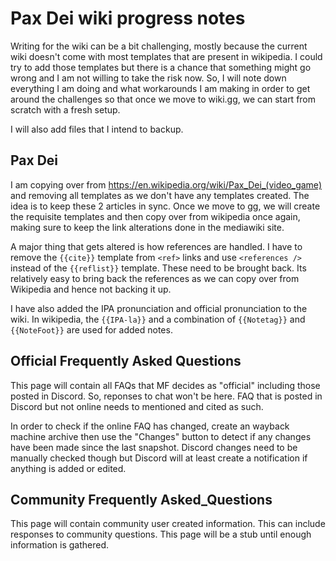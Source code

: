 # Pax Dei wiki progress notes
Writing for the wiki can be a bit challenging, mostly because the current wiki doesn't come with most templates that are present in wikipedia. I could try to add those templates but there is a chance that something might go wrong and I am not willing to take the risk now. So, I will note down everything I am doing and what workarounds I am making in order to get around the challenges so that once we move to wiki.gg, we can start from scratch with a fresh setup.

I will also add files that I intend to backup.

## Pax Dei
I am copying over from https://en.wikipedia.org/wiki/Pax_Dei_(video_game) and removing all templates as we don't have any templates created. The idea is to keep these 2 articles in sync. Once we move to gg, we will create the requisite templates and then copy over from wikipedia once again, making sure to keep the link alterations done in the mediawiki site.

A major thing that gets altered is how references are handled. I have to remove the `{{cite}}` template from `<ref>` links and use `<references />` instead of the `{{reflist}}` template. These need to be brought back. Its relatively easy to bring back the references as we can copy over from Wikipedia and hence not backing it up.

I have also added the IPA pronunciation and official pronunciation to the wiki. In wikipedia, the `{{IPA-la}}` and a combination of `{{Notetag}}` and `{{NoteFoot}}` are used for added notes.

## Official Frequently Asked Questions
This page will contain all FAQs that MF decides as "official" including those posted in Discord. So, reponses to chat won't be here. FAQ that is posted in Discord but not online needs to mentioned and cited as such.

In order to check if the online FAQ has changed, create an wayback machine archive then use the "Changes" button to detect if any changes have been made since the last snapshot. Discord changes need to be manually checked though but Discord will at least create a notification if anything is added or edited.

## Community Frequently Asked_Questions
This page will contain community user created information. This can include responses to community questions. This page will be a stub until enough information is gathered.
